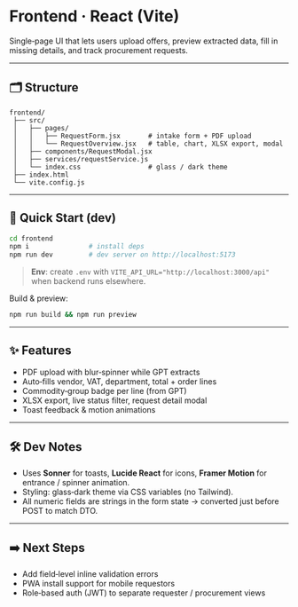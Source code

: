 # Frontend · React (Vite)

Single‑page UI that lets users upload offers, preview extracted data, fill
in missing details, and track procurement requests.

---

## 🗂 Structure

```
frontend/
 ├── src/
 │   ├── pages/
 │   │   ├── RequestForm.jsx       # intake form + PDF upload
 │   │   └── RequestOverview.jsx   # table, chart, XLSX export, modal
 │   ├── components/RequestModal.jsx
 │   ├── services/requestService.js
 │   └── index.css                 # glass / dark theme
 ├── index.html
 └── vite.config.js
```

---

## 🚀 Quick Start (dev)

```bash
cd frontend
npm i               # install deps
npm run dev         # dev server on http://localhost:5173
```

> **Env**:  create `.env` with `VITE_API_URL="http://localhost:3000/api"` when
> backend runs elsewhere.

Build & preview:

```bash
npm run build && npm run preview
```

---

## ✨ Features

* PDF upload with blur‑spinner while GPT extracts
* Auto‑fills vendor, VAT, department, total + order lines
* Commodity‑group badge per line (from GPT)
* XLSX export, live status filter, request detail modal
* Toast feedback & motion animations

---

## 🛠 Dev Notes

* Uses **Sonner** for toasts, **Lucide React** for icons, **Framer Motion** for
  entrance / spinner animation.
* Styling: glass‑dark theme via CSS variables (no Tailwind).
* All numeric fields are strings in the form state → converted just before
  POST to match DTO.

---

## ➡️ Next Steps

* Add field‑level inline validation errors
* PWA install support for mobile requestors
* Role‑based auth (JWT) to separate requester / procurement views
